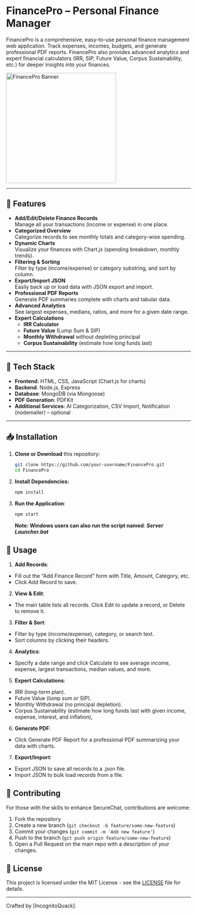 # FinancePro – Personal Finance Manager

FinancePro is a comprehensive, easy-to-use personal finance management web application. Track expenses, incomes, budgets, and generate professional PDF reports. FinancePro also provides advanced analytics and expert financial calculators (IRR, SIP, Future Value, Corpus Sustainability, etc.) for deeper insights into your finances.

<img src="https://cdn-icons-png.flaticon.com/512/11782/11782361.png" alt="FinancePro Banner" width="300" height="300">

---

## 🚀 Features

- **Add/Edit/Delete Finance Records**  
  Manage all your transactions (income or expense) in one place.
- **Categorized Overview**  
  Categorize records to see monthly totals and category-wise spending.
- **Dynamic Charts**  
  Visualize your finances with Chart.js (spending breakdown, monthly trends).
- **Filtering & Sorting**  
  Filter by type (income/expense) or category substring, and sort by column.
- **Export/Import JSON**  
  Easily back up or load data with JSON export and import.
- **Professional PDF Reports**  
  Generate PDF summaries complete with charts and tabular data.
- **Advanced Analytics**  
  See largest expenses, medians, ratios, and more for a given date range.
- **Expert Calculations**  
  - **IRR Calculator**  
  - **Future Value** (Lump Sum & SIP)  
  - **Monthly Withdrawal** without depleting principal  
  - **Corpus Sustainability** (estimate how long funds last)

---


## 🔧 Tech Stack

- **Frontend**: HTML, CSS, JavaScript (Chart.js for charts)
- **Backend**: Node.js, Express
- **Database**: MongoDB (via Mongoose)
- **PDF Generation**: PDFKit
- **Additional Services**: AI Categorization, CSV Import, Notification (nodemailer) – optional

---

## 📥 Installation

1. **Clone or Download** this repository:
   ```bash
   git clone https://github.com/your-username/FinancePro.git
   cd FinancePro
   ```

2. **Install Dependencies:**
    ```bash
    npm install
    ```

3. **Run the Application**:
    ```bash
    npm start
    ```

    **Note: Windows users can also run the script named**: ***Server Launcher.bat***

## 📌 Usage

1. **Add Records**:
* Fill out the “Add Finance Record” form with Title, Amount, Category, etc.
* Click Add Record to save.

2. **View & Edit**: 
* The main table lists all records. Click Edit to update a record, or Delete to remove it.

3. **Filter & Sort**:
* Filter by type (income/expense), category, or search text.
* Sort columns by clicking their headers.

4. **Analytics**:
* Specify a date range and click Calculate to see average income, expense, largest transactions, median values, and more.

5. **Expert Calculations**:
* IRR (long-term plan).
* Future Value (lump sum or SIP).
* Monthly Withdrawal (no principal depletion).
* Corpus Sustainability (estimate how long funds last with given income, expense, interest, and inflation),

6. **Generate PDF**:
* Click Generate PDF Report for a professional PDF summarizing your data with charts.

7. **Export/Import**:
* Export JSON to save all records to a .json file.
* Import JSON to bulk load records from a file.


## 🤝 Contributing

For those with the skills to enhance SecureChat, contributions are welcome:

1. Fork the repository
2. Create a new branch (`git checkout -b feature/some-new-feature`)
3. Commit your changes (`git commit -m 'Add new feature'`)
4. Push to the branch (`git push origin feature/some-new-feature`)
5. Open a Pull Request on the main repo with a description of your changes.

## 📄 License

This project is licensed under the MIT License - see the [LICENSE](LICENSE.md) file for details.

---

Crafted by [IncognitoQuack].   
